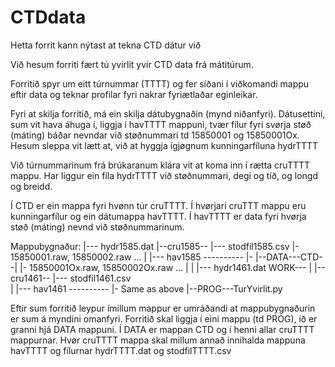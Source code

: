 # CTDdata
Hetta forrit kann nýtast at tekna CTD dátur við

Við hesum forriti fært tú yvirlit yvir CTD data frá mátitúrum.

Forritið spyr um eitt túrnummar (TTTT) og fer síðani í viðkomandi mappu eftir data og teknar profilar fyri nakrar fyriætlaðar eginleikar.

Fyri at skilja forritið, má ein skilja dátubygnaðin (mynd niðanfyri).
Dátusettini, sum vit hava áhuga í, liggja í havTTTT mappuni, tvær fílur fyri svørja støð (máting) báðar nevndar við støðnummari td 15850001 og 15850001Ox. Hesum sleppa vit lætt at, við at hyggja ígjøgnum kunningarfíluna hydrTTTT


Við túrnummarinum frá brúkaranum klára vit at koma inn í rætta cruTTTT mappu. Har liggur ein fíla hydrTTTT við støðnummari, degi og tíð, og longd og breidd.

Í CTD er ein mappa fyri hvønn túr cruTTTT.
Í hvørjari cruTTT mappu eru kunningarfílur og ein dátumappa havTTTT.
Í havTTTT er data fyri hvørja støð (máting) nevnd við støðnummarinum. 


Mappubygnaður: 
                                        |--- hydr1585.dat
                           |--cru1585-- |--- stodfil1585.csv    |- 15850001.raw, 15850002.raw ...
                           |            |--- hav1585 ---------- |- 
            |--DATA---CTD--|                                    |- 15850001Ox.raw, 15850002Ox.raw ...
            |              |            |--- hydr1461.dat
    WORK--- |              |--cru1461-- |--- stodfil1461.csv    
            |                           |--- hav1461 ---------- |- Same as above
            |--PROG---TurYvirlit.py                             
            
            
            

Eftir sum forritið leypur ímillum mappur er umráðandi at mappubygnaðurin er sum á myndini omanfyri.
Forritið skal liggja í eini mappu (td PROG), ið er granni hjá DATA mappuni. Í DATA er mappan CTD og í henni allar cruTTTT mappurnar. Hvør cruTTTT mappa skal millum annað innihalda mappuna havTTTT og fílurnar hydrTTTT.dat og stodfilTTTT.csv
